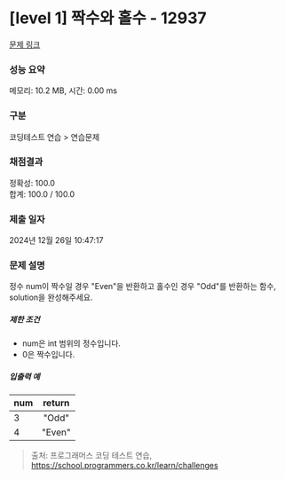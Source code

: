 # [level 1] 짝수와 홀수 - 12937 

[문제 링크](https://school.programmers.co.kr/learn/courses/30/lessons/12937?language=python3) 

### 성능 요약

메모리: 10.2 MB, 시간: 0.00 ms

### 구분

코딩테스트 연습 > 연습문제

### 채점결과

정확성: 100.0<br/>합계: 100.0 / 100.0

### 제출 일자

2024년 12월 26일 10:47:17

### 문제 설명

<p>정수 num이 짝수일 경우 "Even"을 반환하고 홀수인 경우 "Odd"를 반환하는 함수, solution을 완성해주세요.</p>

<h5>제한 조건</h5>

<ul>
<li>num은 int 범위의 정수입니다.</li>
<li>0은 짝수입니다.</li>
</ul>

<h5>입출력 예</h5>
<table class="table">
        <thead><tr>
<th>num</th>
<th style="text-align: center">return</th>
</tr>
</thead>
        <tbody><tr>
<td>3</td>
<td style="text-align: center">"Odd"</td>
</tr>
<tr>
<td>4</td>
<td style="text-align: center">"Even"</td>
</tr>
</tbody>
      </table>

> 출처: 프로그래머스 코딩 테스트 연습, https://school.programmers.co.kr/learn/challenges
